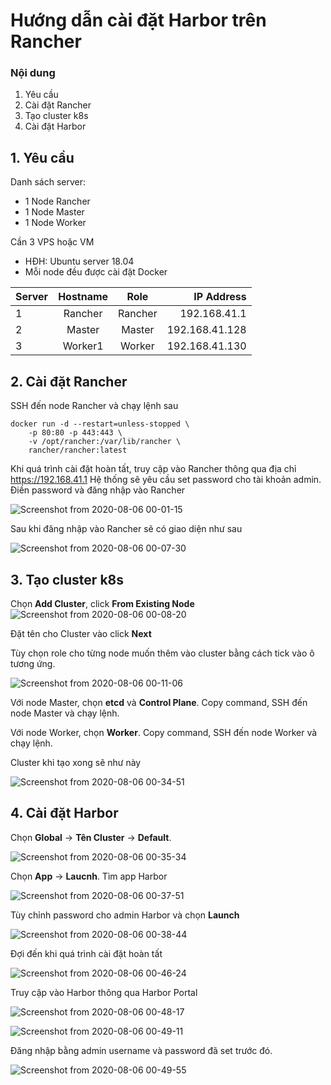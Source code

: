 # Hướng dẫn cài đặt Harbor trên Rancher
### Nội dung
1. Yêu cầu 
2. Cài đặt Rancher
3. Tạo cluster k8s
4. Cài đặt Harbor

## 1. Yêu cầu 

Danh sách server:
  + 1 Node Rancher
  + 1 Node Master
  + 1 Node Worker

Cần 3 VPS hoặc VM
  + HĐH: Ubuntu server 18.04
  + Mỗi node đều được cài đặt Docker
  

| Server  | Hostname   |  Role  |IP Address     |
| ------- |:----------:|:-----: |--------------:|
| 1       | Rancher    | Rancher| 192.168.41.1  |
| 2       | Master     | Master | 192.168.41.128|
| 3       | Worker1    | Worker | 192.168.41.130|


## 2. Cài đặt Rancher

SSH đến node Rancher và chạy lệnh sau
```
docker run -d --restart=unless-stopped \
    -p 80:80 -p 443:443 \
    -v /opt/rancher:/var/lib/rancher \
    rancher/rancher:latest
```
Khi quá trình cài đặt hoàn tất, truy cập vào Rancher thông qua địa chỉ https://192.168.41.1
Hệ thống sẽ yêu cầu set password cho tài khoản admin. Điền password và đăng nhập vào Rancher

![Screenshot from 2020-08-06 00-01-15](https://user-images.githubusercontent.com/32956424/89441881-0cdbcc00-d778-11ea-9389-f41fff8a59f2.png)

Sau khi đăng nhập vào Rancher sẽ có giao diện như sau

![Screenshot from 2020-08-06 00-07-30](https://user-images.githubusercontent.com/32956424/89442316-d81c4480-d778-11ea-816e-1fdf4c56518a.png)

## 3. Tạo cluster k8s

Chọn **Add Cluster**, click **From Existing Node**
![Screenshot from 2020-08-06 00-08-20](https://user-images.githubusercontent.com/32956424/89442420-0568f280-d779-11ea-8eca-3b0df99e58a1.png)

Đặt tên cho Cluster vào click **Next**

Tùy chọn role cho từng node muốn thêm vào cluster bằng cách tick vào ô tương ứng.

![Screenshot from 2020-08-06 00-11-06](https://user-images.githubusercontent.com/32956424/89442625-5547b980-d779-11ea-81f8-87955cb3bce8.png)

Với node Master, chọn **etcd** và **Control Plane**. Copy command, SSH đến node Master và chạy lệnh.

Với node Worker, chọn **Worker**. Copy command, SSH đến node Worker và chạy lệnh.

Cluster khi tạo xong sẽ như này

![Screenshot from 2020-08-06 00-34-51](https://user-images.githubusercontent.com/32956424/89444933-ad33ef80-d77c-11ea-8ec7-65892a857586.png)


## 4. Cài đặt Harbor

Chọn **Global** -> **Tên Cluster** -> **Default**. 

![Screenshot from 2020-08-06 00-35-34](https://user-images.githubusercontent.com/32956424/89445000-c63ca080-d77c-11ea-96fd-381367f5de9a.png)

Chọn **App** -> **Laucnh**. Tìm app Harbor 

![Screenshot from 2020-08-06 00-37-51](https://user-images.githubusercontent.com/32956424/89445247-14ea3a80-d77d-11ea-8ada-03d56ffd5bef.png)

Tùy chỉnh password cho admin Harbor và chọn **Launch**

![Screenshot from 2020-08-06 00-38-44](https://user-images.githubusercontent.com/32956424/89445360-3f3bf800-d77d-11ea-9229-12bf5b774875.png)

Đợi đến khi quá trình cài đặt hoàn tất

![Screenshot from 2020-08-06 00-46-24](https://user-images.githubusercontent.com/32956424/89446102-4ca5b200-d77e-11ea-92a5-387253eb18d2.png)

Truy cập vào Harbor thông qua Harbor Portal

![Screenshot from 2020-08-06 00-48-17](https://user-images.githubusercontent.com/32956424/89446306-8e365d00-d77e-11ea-8ee8-5d40409cecfb.png)

![Screenshot from 2020-08-06 00-49-11](https://user-images.githubusercontent.com/32956424/89446396-ad34ef00-d77e-11ea-9881-a8b828c3fa12.png)


Đăng nhập bằng admin username và password đã set trước đó.

![Screenshot from 2020-08-06 00-49-55](https://user-images.githubusercontent.com/32956424/89446464-c2aa1900-d77e-11ea-85d5-817b321e82b3.png)














